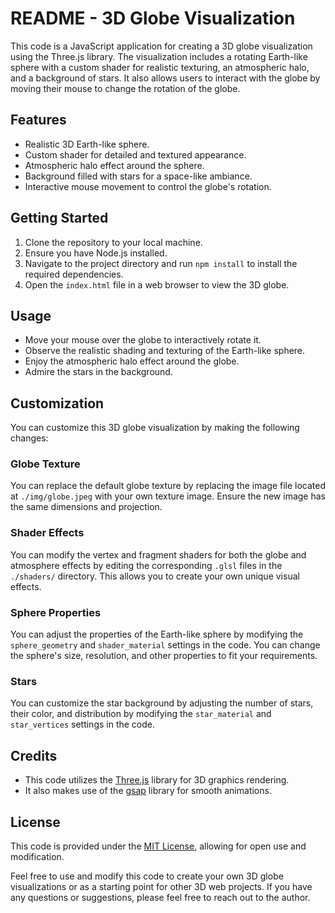 # README - 3D Globe Visualization

This code is a JavaScript application for creating a 3D globe visualization using the Three.js library. The visualization includes a rotating Earth-like sphere with a custom shader for realistic texturing, an atmospheric halo, and a background of stars. It also allows users to interact with the globe by moving their mouse to change the rotation of the globe.

## Features
- Realistic 3D Earth-like sphere.
- Custom shader for detailed and textured appearance.
- Atmospheric halo effect around the sphere.
- Background filled with stars for a space-like ambiance.
- Interactive mouse movement to control the globe's rotation.

## Getting Started
1. Clone the repository to your local machine.
2. Ensure you have Node.js installed.
3. Navigate to the project directory and run `npm install` to install the required dependencies.
4. Open the `index.html` file in a web browser to view the 3D globe.

## Usage
- Move your mouse over the globe to interactively rotate it.
- Observe the realistic shading and texturing of the Earth-like sphere.
- Enjoy the atmospheric halo effect around the globe.
- Admire the stars in the background.

## Customization
You can customize this 3D globe visualization by making the following changes:

### Globe Texture
You can replace the default globe texture by replacing the image file located at `./img/globe.jpeg` with your own texture image. Ensure the new image has the same dimensions and projection.

### Shader Effects
You can modify the vertex and fragment shaders for both the globe and atmosphere effects by editing the corresponding `.glsl` files in the `./shaders/` directory. This allows you to create your own unique visual effects.

### Sphere Properties
You can adjust the properties of the Earth-like sphere by modifying the `sphere_geometry` and `shader_material` settings in the code. You can change the sphere's size, resolution, and other properties to fit your requirements.

### Stars
You can customize the star background by adjusting the number of stars, their color, and distribution by modifying the `star_material` and `star_vertices` settings in the code.

## Credits
- This code utilizes the [Three.js](https://threejs.org/) library for 3D graphics rendering.
- It also makes use of the [gsap](https://greensock.com/gsap/) library for smooth animations.

## License
This code is provided under the [MIT License](LICENSE), allowing for open use and modification.

Feel free to use and modify this code to create your own 3D globe visualizations or as a starting point for other 3D web projects. If you have any questions or suggestions, please feel free to reach out to the author.